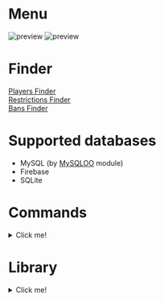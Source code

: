 # Menu
![preview](https://i.imgur.com/frnUkkF.png)
![preview](https://i.imgur.com/lmZKqA0.png)
<br>
# Finder
[Players Finder](https://i.imgur.com/LrneKV3.png)<br>
[Restrictions Finder](https://i.imgur.com/PyfSwgz.png)<br>
[Bans Finder](https://i.imgur.com/eH4anN7.png)<br>
# Supported databases
* MySQL (by [MySQLOO](https://github.com/FredyH/MySQLOO/releases/) module)
* Firebase
* SQLite
# Commands
<details>
<summary>Click me!</summary>
* Menus:
<br>
xpa info<br>
xpa menu<br>
xpa finder<br>
<br>
* Communication:
<br>
xpa gag [steamid/name/uid]<br>
xpa ungag [steamid/name/uid]<br>
xpa mute [steamid/name/uid]<br>
xpa unmute [steamid/name/uid]<br>
<br>
* Moving:
<br>
xpa teleport [steamid/name/uid]<br>
xpa goto [steamid/name/uid]<br>
xpa return [steamid/name/uid]<br>
<br>
* Player:
<br>
xpa hp [steamid/name/uid> [number]<br>
xpa gethp [steamid/name/uid]<br>
xpa ar [steamid/name/uid] [number]<br>
xpa getar [steamid/name/uid]<br>
xpa weapon [steamid/name/uid] <classname><br>
xpa fs [steamid/name/uid] (family sharing check)<br>
xpa noclip<br>
xpa cloak<br>
<br>
* Punishment:
<br>
xpa ban [steamid/name/uid]<br>
xpa unban [steamid/name/uid]<br>
xpa kick [steamid/name/uid]<br>
xpa jail [steamid/name/uid] [time]<br>
xpa unjail [steamid/name/uid]<br>
xpa ignite [steamid/name/uid] [time]<br>
xpa unignite [steamid/name/uid]<br>
xpa slay [steamid/name/uid]<br>
xpa freeze [steamid/name/uid]<br>
xpa unfreeze [steamid/name/uid]<br>
<br>
* Server:
<br>
xpa setrank [steamid/name/uid] [rank]<br>
xpa rcon [...]<br>
xpa map [mapname]<br>
xpa maplist (print a server map list)<br>
xpa teamlist (print a server team list)<br>
<br>
* Voting:
<br>
xpa votekick [steamid/name/uid]<br>
xpa votemap [mapname]<br>
<br>
* DarkRP:
<br>
xpa hg [steamid/name/uid] [number]<br>
xpa setjob [steamid/name/uid] [team]<br>
xpa arrest [steamid/name/uid] [time]<br>
xpa unarrest [steamid/name/uid]<br>
xpa pban [steamid/name/uid] (police team ban)<br>
xpa unpban [steamid/name/uid] (police team unban)<br>
</details>

# Library
<details>
<summary>Click me!</summary>
[sh] [no return] Entity:SetSimpleTimer(number delay, function func)<br>
[sh] [no return] Entity:SetTimer(string identifier, number delay, number repetitions, function func)<br>
[sh] [no return] Entity:RemoveTimer(string identifier)<br>
[sh] [boolean] Entity:TimerExists(string identifier)<br>
<br>
[sh] [no return] XPA.IncludeCompounded(string path)<br>
[sh] [no return] XPA.AddResourceDir(string path)<br>
<br>
[sh] [entity] XPA.FindPlayer(string id)<br>
[sh] [number] XPA.FindBiggest(table numbers)<br>
[sh] [number] XPA.FindSmallest(table numbers)<br>
<br>
[sh] [boolean] XPA.IsEmpty(vector pos, vector ignore)<br>
[sh] [vector] XPA.FindEmptyPos(vector pos, table ignore, number distance, number step, vector area)<br>
<br>
[sh] [table] XPA.NameSortedPlayers()<br>
[sh] [table] XPA.TeamSortedPlayers()<br>
[sh] [table] XPA.ParseArgs(string str)<br>
[sh] [string] XPA.ConvertTime(number time, number limit)<br>
[sh] [string] XPA.TimeToStr(number time)<br>
<br>
[sh] [boolean] XPA.IsValidSteamID(string id)<br>
[sh] [boolean] XPA.IsValidSteamID64(string id)<br>
<br>
[sv] [no return] XPA.MsgC(string msg)<br>
[sv] [no return] XPA.ChatLog(string msg)<br>
[sv] [no return] XPA.AChatLog(string msg)<br>
[sv] [no return] XPA.ChatLogCompounded(string adminmsg, string usermsg)<br>
[sv] [no return] XPA.SendMsg(entity pl, string msg)<br>
<br>
[sv] [no return] XPA.Ban(string id, number time, string reason)<br>
[sv] [no return] XPA.Unban(string id)<br>
[sv] [boolean] XPA.IsBanned(string id)<br>
</details>
